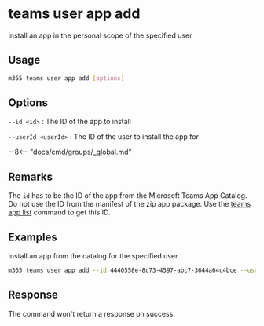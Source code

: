 # teams user app add

Install an app in the personal scope of the specified user

## Usage

```sh
m365 teams user app add [options]
```

## Options

`--id <id>`
: The ID of the app to install

`--userId <userId>`
: The ID of the user to install the app for

--8<-- "docs/cmd/groups/_global.md"

## Remarks

The `id` has to be the ID of the app from the Microsoft Teams App Catalog. Do not use the ID from the manifest of the zip app package. Use the [teams app list](../app/app-list.md) command to get this ID.

## Examples

Install an app from the catalog for the specified user

```sh
m365 teams user app add --id 4440558e-8c73-4597-abc7-3644a64c4bce --userId 2609af39-7775-4f94-a3dc-0dd67657e900
```

## Response

The command won't return a response on success.
